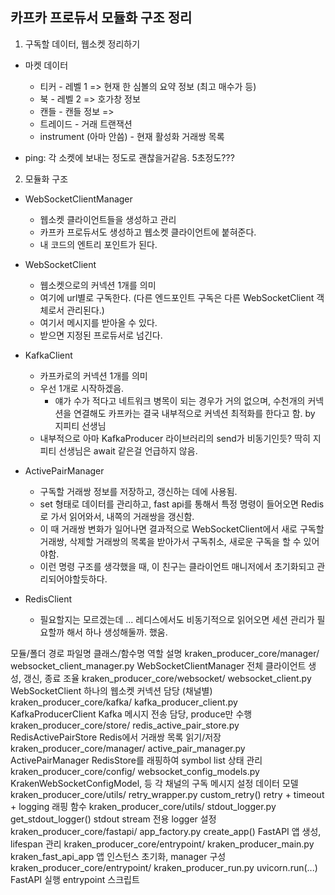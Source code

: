 
## 카프카 프로듀서 모듈화 구조 정리

1. 구독할 데이터, 웹소켓 정리하기

- 마켓 데이터
    - 티커 - 레벨 1 => 현재 한 심볼의 요약 정보 (최고 매수가 등)
    - 북 - 레벨 2 => 호가창 정보
    - 캔들 - 캔들 정보 => 
    - 트레이드 - 거래 트랜잭션
    - instrument (아마 안씀) - 현재 활성화 거래쌍 목록 

- ping: 각 소켓에 보내는 정도로 괜찮을거같음. 5초정도???


2. 모듈화 구조

- WebSocketClientManager
    - 웹소켓 클라이언트들을 생성하고 관리
    - 카프카 프로듀서도 생성하고 웹소켓 클라이언트에 붙혀준다.
    - 내 코드의 엔트리 포인트가 된다.

- WebSocketClient
    - 웹소켓으로의 커넥션 1개를 의미
    - 여기에 url별로 구독한다. (다른 엔드포인트 구독은 다른 WebSocketClient 객체로서 관리된다.)
    - 여기서 메시지를 받아올 수 있다. 
    - 받으면 지정된 프로듀서로 넘긴다.

- KafkaClient
    - 카프카로의 커넥션 1개를 의미
    - 우선 1개로 시작하겠음. 
        - 얘가 수가 적다고 네트워크 병목이 되는 경우가 거의 없으며, 수천개의 커넥션을 연결해도 카프카는 결국 내부적으로 커넥션 최적화를 한다고 함. by 지피티 선생님
    - 내부적으로 아마 KafkaProducer 라이브러리의 send가 비동기인듯? 딱히 지피티 선생님은 await 같은걸 언급하지 않음.

- ActivePairManager
    - 구독할 거래쌍 정보를 저장하고, 갱신하는 데에 사용됨.
    - set 형태로 데이터를 관리하고, fast api를 통해서 특정 명령이 들어오면 Redis로 가서 읽어와서, 내쪽의 거래쌍을 갱신함.
    - 이 때 거래쌍 변화가 일어나면 결과적으로 WebSocketClient에서 새로 구독할 거래쌍, 삭제할 거래쌍의 목록을 받아가서 구독취소, 새로운 구독을 할 수 있어야함.
    - 이런 명령 구조를 생각했을 때, 이 친구는 클라이언트 매니저에서 초기화되고 관리되어야할듯하다.

- RedisClient
    - 필요할지는 모르겠는데 ... 레디스에서도 비동기적으로 읽어오면 세션 관리가 필요할까 해서 하나 생성해둘까. 했움. 



모듈/폴더 경로	파일명	클래스/함수명	역할 설명
kraken_producer_core/manager/	websocket_client_manager.py	WebSocketClientManager	전체 클라이언트 생성, 갱신, 종료 조율
kraken_producer_core/websocket/	websocket_client.py	WebSocketClient	하나의 웹소켓 커넥션 담당 (채널별)
kraken_producer_core/kafka/	kafka_producer_client.py	KafkaProducerClient	Kafka 메시지 전송 담당, produce만 수행
kraken_producer_core/store/	redis_active_pair_store.py	RedisActivePairStore	Redis에서 거래쌍 목록 읽기/저장
kraken_producer_core/manager/	active_pair_manager.py	ActivePairManager	RedisStore를 래핑하여 symbol list 상태 관리
kraken_producer_core/config/	websocket_config_models.py	KrakenWebSocketConfigModel, 등	각 채널의 구독 메시지 설정 데이터 모델
kraken_producer_core/utils/	retry_wrapper.py	custom_retry()	retry + timeout + logging 래핑 함수
kraken_producer_core/utils/	stdout_logger.py	get_stdout_logger()	stdout stream 전용 logger 설정
kraken_producer_core/fastapi/	app_factory.py	create_app()	FastAPI 앱 생성, lifespan 관리
kraken_producer_core/entrypoint/	kraken_producer_main.py	kraken_fast_api_app	앱 인스턴스 초기화, manager 구성
kraken_producer_core/entrypoint/	kraken_producer_run.py	uvicorn.run(...)	FastAPI 실행 entrypoint 스크립트


